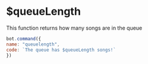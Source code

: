 # $queueLength

This function returns how many songs are in the queue

```javascript
bot.command({
name: "queuelength",
code: `The queue has $queueLength songs!`
})
```

